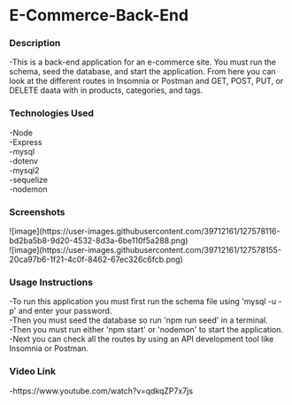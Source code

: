 <h1>E-Commerce-Back-End</h1>

<h3>Description</h3>
-This is a back-end application for an e-commerce site. You must run the schema, seed the database, and start the application. From here you can look at the different routes in Insomnia or Postman and GET, POST, PUT, or DELETE daata with in products, categories, and tags.

<h3>Technologies Used</h3>
-Node<br>
-Express<br>
-mysql<br>
-dotenv<br>
-mysql2<br>
-sequelize<br>
-nodemon

<h3>Screenshots</h3>
![image](https://user-images.githubusercontent.com/39712161/127578116-bd2ba5b8-9d20-4532-8d3a-6be110f5a288.png)
<br>
![image](https://user-images.githubusercontent.com/39712161/127578155-20ca97b6-1f21-4c0f-8462-67ec326c6fcb.png)

<h3>Usage Instructions</h3>
-To run this application you must first run the schema file using 'mysql -u <username> -p' and enter your password.<br>
-Then you must seed the database so run 'npm run seed' in a terminal.<br>
-Then you must run either 'npm start' or 'nodemon' to start the application.<br>
-Next you can check all the routes by using an API development tool like Insomnia or Postman.

<h3>Video Link</h3>
-https://www.youtube.com/watch?v=qdkqZP7x7js
